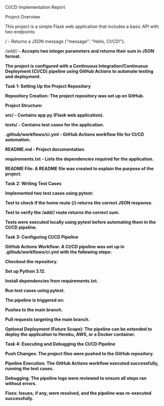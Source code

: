 CI/CD Implementation Report

Project Overview

This project is a simple Flask web application that includes a basic API with two endpoints:

/ - Returns a JSON message {"message": "Hello, CI/CD!"}.

/add/<a>/<b> - Accepts two integer parameters and returns their sum in JSON format.

The project is configured with a Continuous Integration/Continuous Deployment (CI/CD) pipeline using GitHub Actions to automate testing and deployment.

Task 1: Setting Up the Project Repository

Repository Creation: The project repository was set up on GitHub.

Project Structure:

src/ - Contains app.py (Flask web application).

tests/ - Contains test cases for the application.

.github/workflows/ci.yml - GitHub Actions workflow file for CI/CD automation.

README.md - Project documentation.

requirements.txt - Lists the dependencies required for the application.

README File: A README file was created to explain the purpose of the project.

Task 2: Writing Test Cases

Implemented two test cases using pytest:

Test to check if the home route (/) returns the correct JSON response.

Test to verify the /add/<a>/<b> route returns the correct sum.

Tests were executed locally using pytest before automating them in the CI/CD pipeline.

Task 3: Configuring CI/CD Pipeline

GitHub Actions Workflow: A CI/CD pipeline was set up in .github/workflows/ci.yml with the following steps:

Checkout the repository.

Set up Python 3.12.

Install dependencies from requirements.txt.

Run test cases using pytest.

The pipeline is triggered on:

Pushes to the main branch.

Pull requests targeting the main branch.

Optional Deployment (Future Scope): The pipeline can be extended to deploy the application to Heroku, AWS, or a Docker container.

Task 4: Executing and Debugging the CI/CD Pipeline

Push Changes: The project files were pushed to the GitHub repository.

Pipeline Execution: The GitHub Actions workflow executed successfully, running the test cases.

Debugging: The pipeline logs were reviewed to ensure all steps ran without errors.

Fixes: Issues, if any, were resolved, and the pipeline was re-executed successfully.